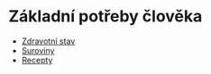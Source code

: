 # Základní potřeby člověka

- [Zdravotní stav](./512.md)
- [Suroviny](./512.md)
- [Recepty](./513.md)

